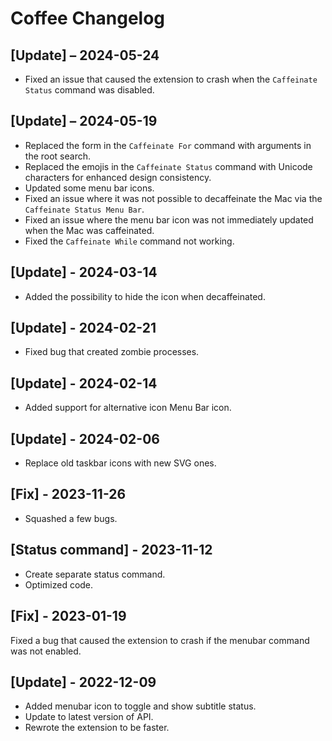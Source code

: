 # Coffee Changelog

## [Update] – 2024-05-24

- Fixed an issue that caused the extension to crash when the `Caffeinate Status` command was disabled.

## [Update] – 2024-05-19

- Replaced the form in the `Caffeinate For` command with arguments in the root search.
- Replaced the emojis in the `Caffeinate Status` command with Unicode characters for enhanced design consistency.
- Updated some menu bar icons.
- Fixed an issue where it was not possible to decaffeinate the Mac via the `Caffeinate Status Menu Bar`.
- Fixed an issue where the menu bar icon was not immediately updated when the Mac was caffeinated.
- Fixed the `Caffeinate While` command not working.

## [Update] - 2024-03-14

- Added the possibility to hide the icon when decaffeinated.

## [Update] - 2024-02-21

- Fixed bug that created zombie processes.

## [Update] - 2024-02-14

- Added support for alternative icon Menu Bar icon.

## [Update] - 2024-02-06

- Replace old taskbar icons with new SVG ones.

## [Fix] - 2023-11-26

- Squashed a few bugs.

## [Status command] - 2023-11-12

- Create separate status command.
- Optimized code.

## [Fix] - 2023-01-19

Fixed a bug that caused the extension to crash if the menubar command was not enabled.

## [Update] - 2022-12-09

- Added menubar icon to toggle and show subtitle status.
- Update to latest version of API.
- Rewrote the extension to be faster.
